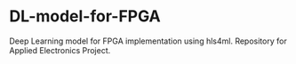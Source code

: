 # DL-model-for-FPGA
Deep Learning model for FPGA implementation using hls4ml. Repository for Applied Electronics Project.
